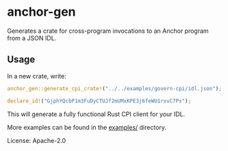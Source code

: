 # anchor-gen

Generates a crate for cross-program invocations to an Anchor program from a JSON IDL.

## Usage

In a new crate, write:

```rust
anchor_gen::generate_cpi_crate!("../../examples/govern-cpi/idl.json");

declare_id!("GjphYQcbP1m3FuDyCTUJf2mUMxKPE3j6feWU1rxvC7Ps");
```

This will generate a fully functional Rust CPI client for your IDL.

More examples can be found in the [examples/](https://github.com/saber-hq/anchor-gen/tree/master/examples) directory.

License: Apache-2.0
